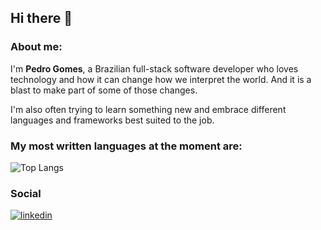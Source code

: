 ## Hi there 👋

### About me:
I'm **Pedro Gomes**, a Brazilian full-stack software developer who loves technology and how it can change how we interpret the world. And it is a blast to make part of some of those changes.

I'm also often trying to learn something new and embrace different languages and frameworks best suited to the job.

### My most written languages at the moment are:

![Top Langs](https://github-readme-stats.vercel.app/api/top-langs/?username=pe-Gomes&theme=tokyonight)

### Social
[![linkedin](https://img.shields.io/badge/linkedin-0A66C2?style=for-the-badge&logo=linkedin&logoColor=white)](https://www.linkedin.com/in/pedro-cg-bernardes)

